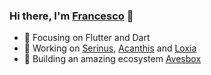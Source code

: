 ### Hi there, I'm [Francesco][website] 👋

- 🌱 Focusing on Flutter and Dart
- 🐤 Working on [Serinus](https://github.com/francescovallone/serinus), [Acanthis](https://github.com/francescovallone/acanthis) and [Loxia](https://github.com/francescovallone/loxia)
- 🐤 Building an amazing ecosystem [Avesbox](https://github.com/avesbox)


[website]: https://francescovll.com
